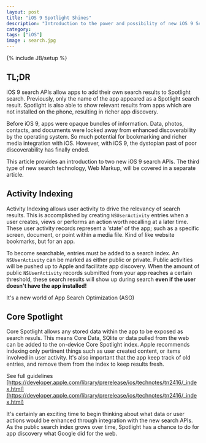 ```yaml
---
layout: post
title: "iOS 9 Spotlight Shines"
description: "Introduction to the power and possibility of new iOS 9 Search APIs"
category: 
tags: ["iOS"]
image : search.jpg
---
```

{% include JB/setup %}

## TL;DR
iOS 9 search APIs allow apps to add their own search results to Spotlight search. Previously, only the name of the app appeared as a Spotlight search result. Spotlight is also able to show relevant results from apps which are not installed on the phone, resulting in richer app discovery.

Before iOS 9, apps were opaque bundles of information. Data, photos, contacts, and documents were locked away from enhanced discoverability by the operating system. So much potential for bookmarking and richer media integration with iOS. However, with iOS 9, the dystopian past of poor discoverability has finally ended. 

This article provides an introduction to two new iOS 9 search APIs. The third type of new search technology, Web Markup, will be covered in a separate article.


## Activity Indexing
Activity Indexing allows user activity to drive the relevancy of search results. This is accomplished by creating `NSUserActivity` entries when a user creates, views or performs an action worth recalling at a later time. These user activity records represent a 'state' of the app; such as a specific screen, document, or point within a media file. Kind of like website bookmarks, but for an app. 

To become searchable, entries must be added to a search index. An `NSUserActivity` can be marked as either public or private. Public activities will be pushed up to Apple and facilitate app discovery. When the amount of public `NSUserActivity` records submitted from your app reaches a certain threshold, these search results will show up during search __even if the user doesn't have the app installed!__  


It's a new world of App Search Optimization (ASO)


## Core Spotlight
Core Spotlight allows any stored data within the app to be exposed as search resuls. This means Core Data, SQlite or data pulled from the web can be added to the on-device Core Spotlight index. Apple recommends indexing only pertinent things such as user created content, or items involved in user activity. It's also important that the app keep track of old entries, and remove them from the index to keep results fresh. 

See full guidelines [https://developer.apple.com/library/prerelease/ios/technotes/tn2416/_index.html](https://developer.apple.com/library/prerelease/ios/technotes/tn2416/_index.html)

It's certainly an exciting time to begin thinking about what data or user actions would be enhanced through integration with the new search APIs. As the public search index grows over time, Spotlight has a chance to do for app discovery what Google did for the web.
